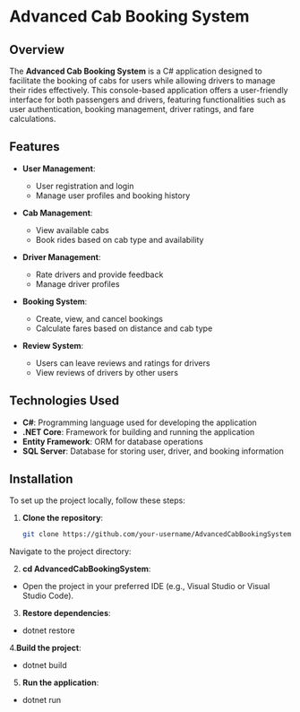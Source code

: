 # Advanced Cab Booking System

## Overview

The **Advanced Cab Booking System** is a C# application designed to facilitate the booking of cabs for users while allowing drivers to manage their rides effectively. This console-based application offers a user-friendly interface for both passengers and drivers, featuring functionalities such as user authentication, booking management, driver ratings, and fare calculations.

## Features

- **User Management**: 
  - User registration and login
  - Manage user profiles and booking history
  
- **Cab Management**: 
  - View available cabs
  - Book rides based on cab type and availability
  
- **Driver Management**: 
  - Rate drivers and provide feedback
  - Manage driver profiles

- **Booking System**: 
  - Create, view, and cancel bookings
  - Calculate fares based on distance and cab type
  
- **Review System**: 
  - Users can leave reviews and ratings for drivers
  - View reviews of drivers by other users

## Technologies Used

- **C#**: Programming language used for developing the application
- **.NET Core**: Framework for building and running the application
- **Entity Framework**: ORM for database operations
- **SQL Server**: Database for storing user, driver, and booking information

## Installation

To set up the project locally, follow these steps:

1. **Clone the repository**:
   ```bash
   git clone https://github.com/your-username/AdvancedCabBookingSystem.git
Navigate to the project directory:


2. **cd AdvancedCabBookingSystem**:
 
  - Open the project in your preferred IDE (e.g., Visual Studio or Visual Studio Code).

3. **Restore dependencies**:

  - dotnet restore

4.**Build the project**:

  - dotnet build
  
5. **Run the application**:

  - dotnet run
